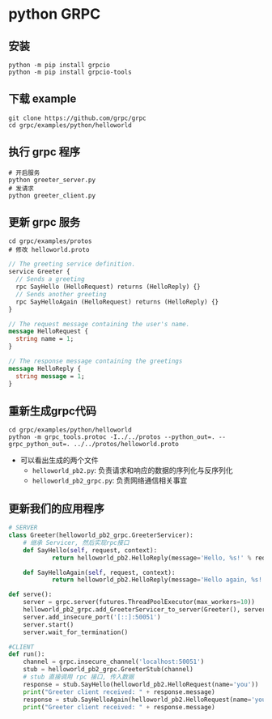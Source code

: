 # python GRPC

## 安装

```shell
python -m pip install grpcio
python -m pip install grpcio-tools
```



## 下载 example

```shell
git clone https://github.com/grpc/grpc
cd grpc/examples/python/helloworld
```



## 执行 grpc 程序

```shell
# 开启服务
python greeter_server.py
# 发请求
python greeter_client.py
```



## 更新 grpc 服务

```shell
cd grpc/examples/protos
# 修改 helloworld.proto
```

```protobuf
// The greeting service definition.
service Greeter {
  // Sends a greeting
  rpc SayHello (HelloRequest) returns (HelloReply) {}
  // Sends another greeting
  rpc SayHelloAgain (HelloRequest) returns (HelloReply) {}
}

// The request message containing the user's name.
message HelloRequest {
  string name = 1;
}

// The response message containing the greetings
message HelloReply {
  string message = 1;
}
```



## 重新生成grpc代码

```shell
cd grpc/examples/python/helloworld
python -m grpc_tools.protoc -I../../protos --python_out=. --grpc_python_out=. ../../protos/helloworld.proto

```

* 可以看出生成的两个文件
  * `helloworld_pb2.py`: 负责请求和响应的数据的序列化与反序列化
  * `helloworld_pb2_grpc.py`: 负责网络通信相关事宜

## 更新我们的应用程序

```python
# SERVER
class Greeter(helloworld_pb2_grpc.GreeterServicer):
  	# 继承 Servicer, 然后实现rpc接口
  	def SayHello(self, request, context):
    		return helloworld_pb2.HelloReply(message='Hello, %s!' % request.name)

  	def SayHelloAgain(self, request, context):
    		return helloworld_pb2.HelloReply(message='Hello again, %s!' % request.name)

def serve():
    server = grpc.server(futures.ThreadPoolExecutor(max_workers=10))
    helloworld_pb2_grpc.add_GreeterServicer_to_server(Greeter(), server)
    server.add_insecure_port('[::]:50051')
    server.start()
    server.wait_for_termination()
```

```python
#CLIENT
def run():
    channel = grpc.insecure_channel('localhost:50051')
    stub = helloworld_pb2_grpc.GreeterStub(channel)
    # stub 直接调用 rpc 接口, 传入数据
    response = stub.SayHello(helloworld_pb2.HelloRequest(name='you'))
    print("Greeter client received: " + response.message)
    response = stub.SayHelloAgain(helloworld_pb2.HelloRequest(name='you'))
    print("Greeter client received: " + response.message)
```


